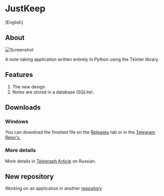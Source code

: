 # JustKeep
[English]

## About
![Screenshot](https://i.postimg.cc/Y0kn5kTx/3.jpg)

A note-taking application written entirely in Python using the Tkinter library.
## Features
1. The new design
2. Notes are stored in a database (SQLite).

## Downloads
### Windows
You can download the finished file on the [Releases](https://github.com/krwg/JustKeep/releases/tag/V.1.0.1) tab or in the [Telegram Repo's.](https://t.me/krwgrepo/105/133)

### More details
More details in [Telegraph Article](https://telegra.ph/JustKeep-Bystrye-zametki-bez-lishnih-slozhnostej-11-20) on Russian.

## New repository
Working on an application in another [repository](https://github.com/krwg/JKeep_Desktop)
